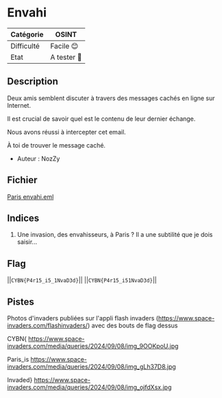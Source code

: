# Envahi

| Catégorie  | OSINT       |
| ---------- |-------------|
| Difficulté | Facile 😊   |
| Etat       | A tester 🎯 |
## Description

Deux amis semblent discuter à travers des messages cachés en ligne sur Internet.

Il est crucial de savoir quel est le contenu de leur dernier échange.

Nous avons réussi à intercepter cet email.

À toi de trouver le message caché.

- Auteur : NozZy

## Fichier

[Paris envahi.eml](Paris_envahi___voici_mes_nouvelles.eml)

## Indices
1. Une invasion, des envahisseurs, à Paris ? Il a une subtilité que je dois saisir...

## Flag
||`CYBN{P4r15_i5_1NvaD3d}`||
||`CYBN{P4r15_i51NvaD3d}`||

## Pistes
Photos d'invaders publiées sur l'appli flash invaders (https://www.space-invaders.com/flashinvaders/) avec des bouts de flag dessus


CYBN{ 
https://www.space-invaders.com/media/queries/2024/09/08/img_9OOKpoU.jpg

Paris_is
https://www.space-invaders.com/media/queries/2024/09/08/img_gLh37D8.jpg

Invaded}
https://www.space-invaders.com/media/queries/2024/09/08/img_ojfdXsx.jpg
